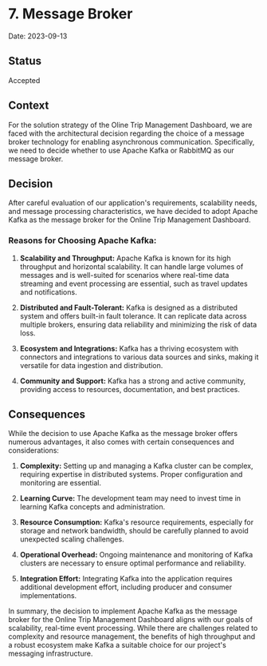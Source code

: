 # 7. Message Broker
Date: 2023-09-13
## Status

Accepted

## Context

For the solution strategy of the Oline Trip Management Dashboard, we are faced with the architectural decision regarding the choice of a message broker technology for enabling asynchronous communication. Specifically, we need to decide whether to use Apache Kafka or RabbitMQ as our message broker.

## Decision

After careful evaluation of our application's requirements, scalability needs, and message processing characteristics, we have decided to adopt Apache Kafka as the message broker for the Online Trip Management Dashboard.

### Reasons for Choosing Apache Kafka:

1. **Scalability and Throughput:** Apache Kafka is known for its high throughput and horizontal scalability. It can handle large volumes of messages and is well-suited for scenarios where real-time data streaming and event processing are essential, such as travel updates and notifications.

2. **Distributed and Fault-Tolerant:** Kafka is designed as a distributed system and offers built-in fault tolerance. It can replicate data across multiple brokers, ensuring data reliability and minimizing the risk of data loss.

3. **Ecosystem and Integrations:** Kafka has a thriving ecosystem with connectors and integrations to various data sources and sinks, making it versatile for data ingestion and distribution.

4. **Community and Support:** Kafka has a strong and active community, providing access to resources, documentation, and best practices.

## Consequences

While the decision to use Apache Kafka as the message broker offers numerous advantages, it also comes with certain consequences and considerations:

1. **Complexity:** Setting up and managing a Kafka cluster can be complex, requiring expertise in distributed systems. Proper configuration and monitoring are essential.

2. **Learning Curve:** The development team may need to invest time in learning Kafka concepts and administration.

3. **Resource Consumption:** Kafka's resource requirements, especially for storage and network bandwidth, should be carefully planned to avoid unexpected scaling challenges.

4. **Operational Overhead:** Ongoing maintenance and monitoring of Kafka clusters are necessary to ensure optimal performance and reliability.

5. **Integration Effort:** Integrating Kafka into the application requires additional development effort, including producer and consumer implementations.

In summary, the decision to implement Apache Kafka as the message broker for the Online Trip Management Dashboard aligns with our goals of scalability, real-time event processing. While there are challenges related to complexity and resource management, the benefits of high throughput and a robust ecosystem make Kafka a suitable choice for our project's messaging infrastructure.
